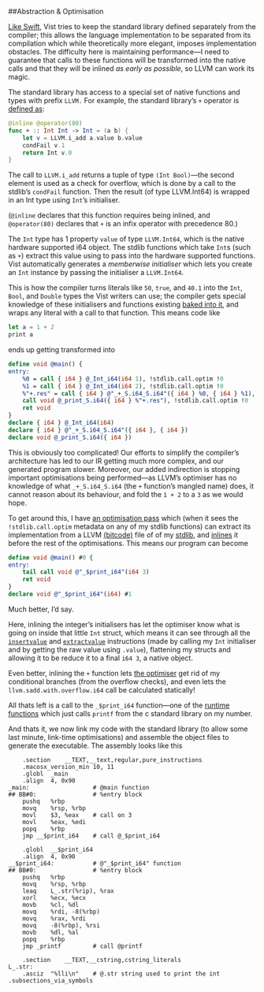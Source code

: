 ##Abstraction & Optimisation

[Like Swift](http://arstechnica.com/apple/2014/10/os-x-10-10/22/), Vist tries to keep the standard library defined separately from the compiler; this allows the language implementation to be separated from its compilation which while theoretically more elegant, imposes implementation obstacles. The difficulty here is maintaining performance—I need to guarantee that calls to these functions will be transformed into the native calls and that they will be inlined *as early as possible*, so LLVM can work its magic.

The standard library has access to a special set of native functions and types with prefix `LLVM.` For example, the standard library’s `+` operator is [defined as](Vist/stdlib/stdlib.vist):

```swift
@inline @operator(80)
func + :: Int Int -> Int = (a b) {
	let v = LLVM.i_add a.value b.value
	condFail v.1
	return Int v.0
}
```

The call to `LLVM.i_add` returns a tuple of type `(Int Bool)`—the second element is used as a check for overflow, which is done by a call to the stdlib’s `condFail` function. Then the result (of type LLVM.Int64) is wrapped in an Int type using `Int`’s initialiser.

(`@inline` declares that this function requires being inlined, and `@operator(80)` declares that `+` is an infix operator with precedence 80.)

The `Int` type has 1 property `value` of type `LLVM.Int64`, which is the native hardware supported i64 object. The stdlib functions which take `Int`s (such as `+`) extract this value using to pass into the hardware supported functions. Vist automatically generates a *memberwise initialiser* which lets you create an `Int` instance by passing the initialiser a `LLVM.Int64`.

This is how the compiler turns literals like `50`, `true`, and `40.1` into the `Int`, `Bool`, and `Double` types the Vist writers can use; the compiler gets special knowledge of these initialisers and functions existing [baked into it](Vist/AST/StdLibDef.swift), and wraps any literal with a call to that function. This means code like

```swift
let a = 1 + 2
print a
```

ends up getting transformed into

```llvm
define void @main() {
entry:
	%0 = call { i64 } @_Int_i64(i64 1), !stdlib.call.optim !0
	%1 = call { i64 } @_Int_i64(i64 2), !stdlib.call.optim !0
	%"+.res" = call { i64 } @"_+_S.i64_S.i64"({ i64 } %0, { i64 } %1), !stdlib.call.optim !0
	call void @_print_S.i64({ i64 } %"+.res"), !stdlib.call.optim !0
	ret void
}
declare { i64 } @_Int_i64(i64)
declare { i64 } @"_+_S.i64_S.i64"({ i64 }, { i64 })
declare void @_print_S.i64({ i64 })
```

This is obviously too complicated! Our efforts to simplify the compiler’s architecture has led to our IR getting much more complex, and our generated program slower. Moreover, our added indirection is stopping important optimisations being performed—as LLVM’s optimiser has no knowledge of what `_+_S.i64_S.i64` (the `+` function’s mangled name) does, it cannot reason about its behaviour, and fold the `1 + 2` to a `3` as we would hope.

To get around this, I have [an optimisation pass](Vist/Optimiser/StdLibInline.cpp) which (when it sees the `!stdlib.call.optim` metadata on any of my stdlib functions) can extract its implementation from a LLVM [(bitcode)](http://llvm.org/docs/BitCodeFormat.html) file of of my [stdlib](Vist/StdLib/stdlib.ll), and [inlines](https://en.wikipedia.org/wiki/Inline_expansion) it before the rest of the optimisations. This means our program can become

```llvm
define void @main() #0 {
entry:
	tail call void @"_$print_i64"(i64 3)
	ret void
}
declare void @"_$print_i64"(i64) #1
```

Much better, I’d say.

Here, inlining the integer’s initialisers has let the optimiser know what is going on inside that little `Int` struct, which means it can see through all the [`insertvalue`](http://llvm.org/docs/LangRef.html#insertvalue-instruction) and [`extractvalue`](http://llvm.org/docs/LangRef.html#extractvalue-instruction) instructions (made by calling my `Int` initialiser and by getting the raw value using `.value`), flattening my structs and allowing it to be reduce it to a final `i64 3`, a native object.

Even better, inlining the `+` function lets [the optimiser](http://llvm.org/docs/Passes.html) get rid of my conditional branches (from the overflow checks), and even lets the `llvm.sadd.with.overflow.i64` call be calculated statically!

All thats left is a call to the `_$print_i64` function—one of the [runtime functions](Vist/Runtime/runtime.cpp) which just calls `printf` from the c standard library on my number.

And thats it, we now link my code with the standard library (to allow some last minute, link-time optimisations) and assemble the object files to generate the executable. The assembly looks like this

```assembly
	.section	__TEXT,__text,regular,pure_instructions
	.macosx_version_min 10, 11
	.globl	_main
	.align	4, 0x90
_main:                  # @main function
## BB#0:                # %entry block
	pushq	%rbp
	movq	%rsp, %rbp
	movl	$3, %eax    # call on 3
	movl	%eax, %edi
	popq	%rbp
	jmp	__$print_i64    # call @_$print_i64

	.globl	__$print_i64
	.align	4, 0x90
__$print_i64:           # @"_$print_i64" function
## BB#0:                # %entry block
	pushq	%rbp
	movq	%rsp, %rbp
	leaq	L_.str(%rip), %rax
	xorl	%ecx, %ecx
	movb	%cl, %dl
	movq	%rdi, -8(%rbp)
	movq	%rax, %rdi
	movq	-8(%rbp), %rsi
	movb	%dl, %al
	popq	%rbp
	jmp	_printf         # call @printf

	.section	__TEXT,__cstring,cstring_literals
L_.str:
	.asciz	"%lli\n"    # @.str string used to print the int
.subsections_via_symbols
```
